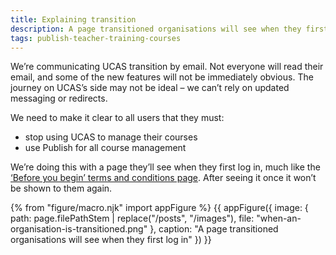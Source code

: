 ```yaml
---
title: Explaining transition
description: A page transitioned organisations will see when they first log in.
tags: publish-teacher-training-courses
---
```

We’re communicating UCAS transition by email. Not everyone will read their email, and some of the new features will not be immediately obvious. The journey on UCAS’s side may not be ideal – we can’t rely on updated messaging or redirects.

We need to make it clear to all users that they must:

* stop using UCAS to manage their courses
* use Publish for all course management

We’re doing this with a page they’ll see when they first log in, much like the [‘Before you begin’ terms and conditions page](/publish-teacher-training-courses/terms-agreement). After seeing it once it won’t be shown to them again.

{% from "figure/macro.njk" import appFigure %}
{{ appFigure({
  image: {
    path: page.filePathStem | replace("/posts", "/images"),
    file: "when-an-organisation-is-transitioned.png"
  },
  caption: "A page transitioned organisations will see when they first log in"
}) }}
